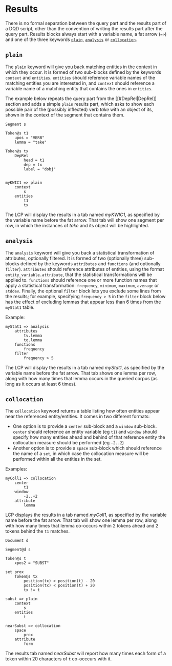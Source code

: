 # Results

There is no formal separation between the query part and the results part of a DQD script, other than the convention of writing the results part after the query part. Results blocks always start with a variable name, a fat arrow (`=>`) and one of the three keywords [`plain`](results.md), [`analysis`](results.md) or [`collocation`](results.md).

## `plain`

The `plain` keyword will give you back matching entities in the context in which they occur. It is formed of two sub-blocks defined by the keywords `context` and `entities`. `entities` should reference variable names of the matching entities you are interested in, and `context` should reference a variable name of a matching entity that contains the ones in `entities`.

The example below repeats the query part from the [[#DepRel|DepRel]] section and adds a simple `plain` results part, which asks to show each possible pair of the (possibly inflected) verb _take_ with an object of its, shown in the context of the segment that contains them.

```
Segment s

Token@s t1
    upos = "VERB"
    lemma = "take"
      
Token@s tx
    DepRel
        head = t1
        dep = tx
        label = "dobj"


myKWIC1 => plain
    context
        s
    entities
        t1
        tx
```

The LCP will display the results in a tab named _myKWIC1_, as specified by the variable name before the fat arrow. That tab will show one segment per row, in which the instances of _take_ and its object will be highlighted.

## `analysis`

The `analysis` keyword will give you back a statistical transformation of attributes, optionally filtered. It is formed of two (optionally three) sub-blocks defined by the keywords `attributes` and `functions` (and optionally `filter`). `attributes` should reference attributes of entities, using the format `entity_variable.attribute`, that the statistical transformations will be applied to. `functions` should reference one or more function names that apply a statistical transformation: `frequency`, `minimum`, `maximum`, `average` or `stddev`. Finally, the optional `filter` block lets you exclude some lines from the results; for example, specifying `frequency > 5` in the `filter` block below has the effect of excluding lemmas that appear less than 6 times from the `myStat1` table.

Example:

```
myStat1 => analysis
    attributes
        tv.lemma
        to.lemma
    functions
        frequency
    filter
        frequency > 5
```

The LCP will display the results in a tab named _myStat1_, as specified by the variable name before the fat arrow. That tab shows one lemma per row, along with how many times that lemma occurs in the queried corpus (as long as it occurs at least 6 times).


## `collocation`

The `collocation` keyword returns a table listing how often entities appear near the referenced entity/entities. It comes in two different formats:

  - One option is to provide a `center` sub-block and a `window` sub-block. `center` should reference an entity variable (eg `t1`) and `window` should specify how many entities ahead and behind of that reference entity the collocation measure should be performed (eg `-2..2`)
  - Another option is to provide a `space` sub-block which should reference the name of a `set`, in which case the collocation measure will be performed within all the entities in the set.

Examples:

```
myColl1 => collocation
    center
        t1
    window
        -2..+2
    attribute
        lemma
```

LCP displays the results in a tab named _myColl1_, as specified by the variable name before the fat arrow. That tab will show one lemma per row, along with how many times that lemma co-occurs within 2 tokens ahead and 2 tokens behind the `t1` matches.

```
Document d

Segment@d s

Token@s t
    xpos2 = "SUBST"

set prox
    Token@s tx
        position(tx) > position(t) - 20
        position(tx) < position(t) + 20
        tx != t

subst => plain
    context
        s
    entities
        t

nearSubst => collocation
    space
        prox
    attribute
        form
```

The results tab named _nearSubst_ will report how many times each form of a token within 20 characters of `t` co-occcurs with it.